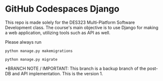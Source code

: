 # GitHub Codespaces Django

This repo is made solely for the DES323 Multi-Platform Software Development class. The course's main objective is to use Django for making a web application, utilizing tools such as API as well.

Please always run

`python manage.py makemigrations`

`python manage.py migrate`

*BRANCH NOTE / IMPORTANT: This branch is a backup branch of the post-DB and API implementation. This is the version 1.
